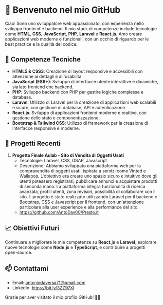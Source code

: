 # 👋 Benvenuto nel mio GitHub

Ciao! Sono uno sviluppatore web appassionato, con esperienza nello sviluppo frontend e backend. Il mio stack di competenze include tecnologie come **HTML**, **CSS**, **JavaScript**, **PHP**, **Laravel** e **React.js**. Amo creare applicazioni web moderne e funzionali, con un occhio di riguardo per le best practice e la qualità del codice.

## 🔧 Competenze Tecniche

- **HTML5 & CSS3**: Creazione di layout responsive e accessibili con attenzione ai dettagli e all'usabilità.
- **JavaScript (ES6+)**: Sviluppo di interfacce utente interattive e dinamiche, sia lato frontend che backend.
- **PHP**: Sviluppo backend con PHP per gestire logiche complesse e database.
- **Laravel**: Utilizzo di Laravel per la creazione di applicazioni web scalabili e sicure, con gestione di database, API e autenticazione.
- **React.js**: Sviluppo di applicazioni frontend moderne e reattive, con gestione dello stato e componentizzazione.
- **Bootstrap & Tailwind CSS**: Utilizzo di framework per la creazione di interfacce responsive e moderne.


## 💼 Progetti Recenti

1. **Progetto Finale Aulab - Sito di Vendita di Oggetti Usati**
   - Tecnologie: Laravel, CSS, GSAP, Javascript
   - Descrizione: Abbiamo sviluppato una piattaforma web per la compravendita di oggetti usati, ispirata a servizi come Vinted e Wallapop. L'obiettivo era creare uno spazio sicuro e intuitivo dove gli utenti potessero registrarsi, pubblicare annunci e acquistare prodotti di seconda mano. La piattaforma integra funzionalità di ricerca avanzata, profili utenti, zona revisori, possibilità di collaborare con il sito. Il progetto è stato realizzato utilizzando Laravel per il backend e Bootstrap, CSS e Javascript per il frontend, con un'attenzione particolare alla user experience e alla performance del sito.
   - https://github.com/AntoDav00/Presto.it
   

## 📈 Obiettivi Futuri

Continuare a migliorare le mie competenze su **React.js** e **Laravel**, esplorare nuove tecnologie come **Node.js** e **TypeScript**, e contribuire a progetti open-source.

## 📫 Contattami

- Email: antoniodaversa71@gmail.com
- LinkedIn: https://bit.ly/3ZZ97Xl

Grazie per aver visitato il mio profilo GitHub! 👨‍💻
